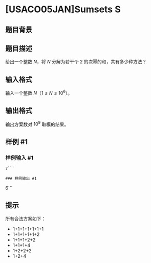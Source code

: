 # [USACO05JAN]Sumsets S

## 题目背景



## 题目描述

给出一个整数 $N$，将 $N$ 分解为若干个 $2$ 的次幂的和，共有多少种方法？

## 输入格式

输入一个整数 $N$（$1 \leq N \leq 10^6$）。

## 输出格式

输出方案数对 $10^9$ 取模的结果。

## 样例 #1

### 样例输入 #1
```
7```

### 样例输出 #1

```
6```

## 提示

所有合法方案如下：
- 1+1+1+1+1+1+1
- 1+1+1+1+1+2
- 1+1+1+2+2
- 1+1+1+4
- 1+2+2+2
- 1+2+4
